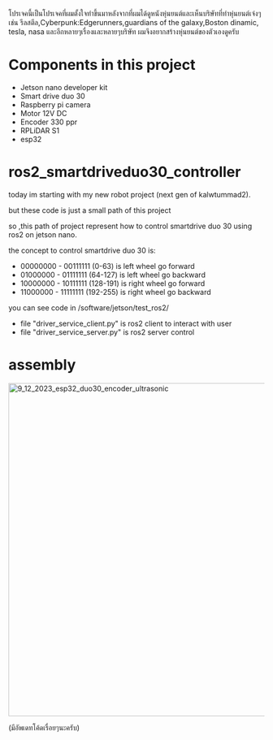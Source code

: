 โปรเจคนี้เป็นโปรเจคที่ผมตั้งใจทำขึ้นมาหลังจากที่ผมได้ดูหนังหุ่นยนต์และเห็นบริษัทที่ทำหุ่นยนต์เจ๋งๆ เช่น รีลสตีล,Cyberpunk:Edgerunners,guardians of the galaxy,Boston dinamic, tesla, nasa และอีกหลายๆเรื่องและหลายๆบริษัท ผมจึงอยากสร้างหุ่นยนต์ของตัวเองดูครับ

# Components in this project

- Jetson nano developer kit
- Smart drive duo 30
- Raspberry pi camera
- Motor 12V DC
- Encoder 330 ppr
- RPLiDAR S1
- esp32

# ros2_smartdriveduo30_controller

today im starting with my new robot project (next gen of kalwtummad2).

but these code is just a small path of this project

so ,this path of project represent how to control smartdrive duo 30 using ros2 on jetson nano.

the concept to control smartdrive duo 30 is:

- 00000000 - 00111111 (0-63) is left wheel go forward
- 01000000 - 01111111 (64-127) is left wheel go backward
- 10000000 - 10111111 (128-191) is right wheel go forward
- 11000000 - 11111111 (192-255) is right wheel go backward

you can see code in /software/jetson/test_ros2/

- file "driver_service_client.py" is ros2 client to interact with user
- file "driver_service_server.py" is ros2 server control

# assembly
<img width="656" alt="9_12_2023_esp32_duo30_encoder_ultrasonic" src="https://github.com/aelde/mobileRobot_remake_jetson_esp32/assets/79216582/56ddf5d5-e786-4f22-8d9e-3e63d2c566e5">

(มีอัพเดทโค้ดเรื่อยๆนะครับ)
